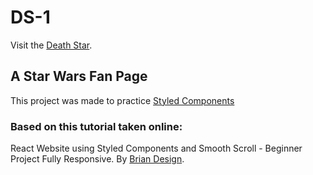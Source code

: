 # DS-1

Visit the [Death Star](https://ds1.netlify.app/).

## A Star Wars Fan Page

This project was made to practice [Styled Components](https://styled-components.com/)

### Based on this tutorial taken online:

React Website using Styled Components and Smooth Scroll - Beginner Project Fully Responsive. By [Brian Design](https://www.youtube.com/watch?v=Nl54MJDR2p8).
